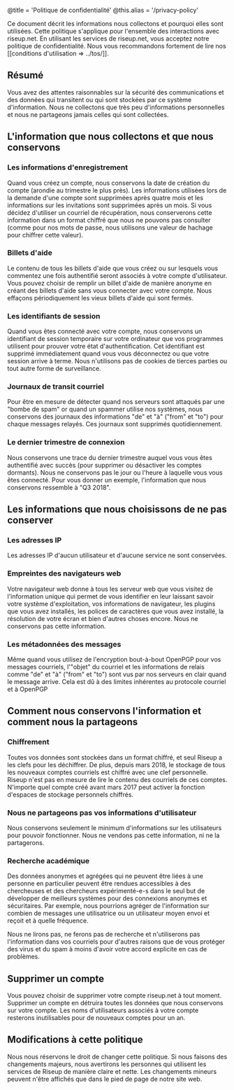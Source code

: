 @title = 'Politique de confidentialité'
@this.alias = '/privacy-policy'

Ce document décrit les informations nous collectons et pourquoi elles sont utilisées. Cette politique s'applique pour l'ensemble des interactions avec riseup.net. En utilisant les services de riseup.net, vous acceptez notre politique de confidentialité. Nous vous recommandons fortement de lire nos [[conditions d'utilisation => ../tos/]].

## Résumé

Vous avez des attentes raisonnables sur la sécurité des communications et des données qui transitent ou qui sont stockées par ce système d'information. Nous ne collectons que très peu d'informations personnelles et nous ne partageons jamais celles qui sont collectées. 

## L'information que nous collectons et que nous conservons

### Les informations d'enregistrement

Quand vous créez un compte, nous conservons la date de création du compte (arondie au trimestre le plus près). Les informations utilisées lors de la demande d'une compte sont supprimées après quatre mois et les informations sur les invitations sont supprimées après un mois. Si vous décidez d'utiliser un courriel de récupération, nous conserverons cette information dans un format chiffré que nous ne pouvons pas consulter (comme pour nos mots de passe, nous utilisons une valeur de hachage pour chiffrer cette valeur).

### Billets d'aide

Le contenu de tous les billets d'aide que vous créez ou sur lesquels vous commentez une fois authentifié seront associés à votre compte d'utilisateur. Vous pouvez choisir de remplir un billet d'aide de manière anonyme en créant des billets d'aide sans vous connecter avec votre compte. Nous effaçons périodiquement les vieux billets d'aide qui sont fermés.

### Les identifiants de session

Quand vous êtes connecté avec votre compte, nous conservons un identifiant de session temporaire sur votre ordinateur que vos programmes utilisent pour prouver votre état d'authentification. Cet identifiant est supprimé immédiatement quand vous vous déconnectez ou que votre session arrive à terme. Nous n'utilisons pas de cookies de tierces parties ou tout autre forme de surveillance.

### Journaux de transit courriel

Pour être en mesure de détecter quand nos serveurs sont attaqués par une "bombe de spam" or quand un spammer utilise nos systèmes, nous conservons des journaux des informations "de" et "à" ("from" et "to") pour chaque messages relayés. Ces journaux sont supprimés quotidiennement.

### Le dernier trimestre de connexion

Nous conservons une trace du dernier trimestre auquel vous vous êtes authentifié avec succès (pour supprimer ou désactiver les comptes dormants). Nous ne conservons pas le jour ou l'heure à laquelle vous vous êtes connecté. Pour vous donner un exemple, l'information que nous conservons ressemble à "Q3 2018".

## Les informations que nous choisissons de ne pas conserver

### Les adresses IP

Les adresses IP d'aucun utilisateur et d'aucune service ne sont conservées.

### Empreintes des navigateurs web

Votre navigateur web donne à tous les serveur web que vous visitez de l'information unique qui permet de vous identifier en leur laissant savoir votre système d'exploitation, vos informations de navigateur, les plugins que vous avez installés, les polices de caractères que vous avez installé, la résolution de votre écran et bien d'autres choses encore. Nous ne conservons pas cette information.

### Les métadonnées des messages

Même quand vous utilisez de l'encryption bout-à-bout OpenPGP pour vos messages courriels, l'"objet" du courriel et les informations de relais comme "de" et "à" ("from" et "to") sont vus par nos serveurs en clair quand le message arrive. Cela est dû à des limites inhérentes au protocole courriel et à OpenPGP

## Comment nous conservons l'information et comment nous la partageons

### Chiffrement

Toutes vos données sont stockées dans un format chiffré, et seul Riseup a les clefs pour les déchiffrer. De plus, depuis mars 2018, le stockage de tous les nouveaux comptes courriels est chiffré avec une clef personnelle. Riseup n'est pas en mesure de lire le contenu des courriels de ces comptes. N'importe quel compte créé avant mars 2017 peut activer la fonction d'espaces de stockage personnels chiffrés.

### Nous ne partageons pas vos informations d'utilisateur

Nous conservons seulement le minimum d'informations sur les utilisateurs pour pouvoir fonctionner. Nous ne vendons pas cette information, ni ne la partagerons.

### Recherche académique

Des données anonymes et agrégées qui ne peuvent être liées à une personne en particulier peuvent être rendues accessibles à des chercheuses et des chercheurs expérimenté-e-s dans le seul but de développer de meilleurs systèmes pour des connexions anonymes et sécuritaires. Par exemple, nous pourrions agréger de l'information sur combien de messages une utilisatrice ou un utilisateur moyen envoi et reçoit et à quelle fréquence.

Nous ne lirons pas, ne ferons pas de recherche et n'utiliserons pas l'information dans vos courriels pour d'autres raisons que de vous protéger des virus et du spam à moins d'avoir votre accord explicite en cas de problèmes.

## Supprimer un compte

Vous pouvez choisir de supprimer votre compte riseup.net à tout moment. Supprimer un compte en détruira toutes les données que nous conservons sur votre compte. Les noms d'utilisateurs associés à votre compte resterons inutilisables pour de nouveaux comptes pour un an.

## Modifications à cette politique

Nous nous réservons le droit de changer cette politique. Si nous faisons des changements majeurs, nous avertirons les personnes qui utilisent les services de Riseup de manière claire et nette. Les changements mineurs peuvent n'être affichés que dans le pied de page de notre site web.
